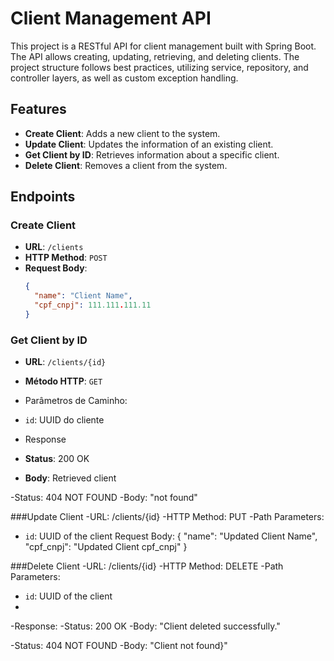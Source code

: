 # Client Management API

This project is a RESTful API for client management built with Spring Boot. The API allows creating, updating, retrieving, and deleting clients. The project structure follows best practices, utilizing service, repository, and controller layers, as well as custom exception handling.

## Features

- **Create Client**: Adds a new client to the system.
- **Update Client**: Updates the information of an existing client.
- **Get Client by ID**: Retrieves information about a specific client.
- **Delete Client**: Removes a client from the system.

## Endpoints

### Create Client

- **URL**: `/clients`
- **HTTP Method**: `POST`
- **Request Body**:
  ```json
  {
    "name": "Client Name",
    "cpf_cnpj": 111.111.111.11
  }

### Get Client by ID
  
- **URL**: `/clients/{id}`
- **Método HTTP**: `GET`
- Parâmetros de Caminho:
-   `id`: UUID do cliente
  
- Response
-  **Status**: 200 OK

- **Body**: Retrieved client

-Status: 404 NOT FOUND
-Body: "not found"

###Update Client
-URL: /clients/{id}
-HTTP Method: PUT
-Path Parameters:
-  `id`: UUID of the client
Request Body:
{
  "name": "Updated Client Name",
  "cpf_cnpj": "Updated Client cpf_cnpj"
}

###Delete Client
-URL: /clients/{id}
-HTTP Method: DELETE
-Path Parameters:
-  `id`: UUID of the client
-  
-Response:
-Status: 200 OK
-Body: "Client deleted successfully."

-Status: 404 NOT FOUND
-Body: "Client not found}"
